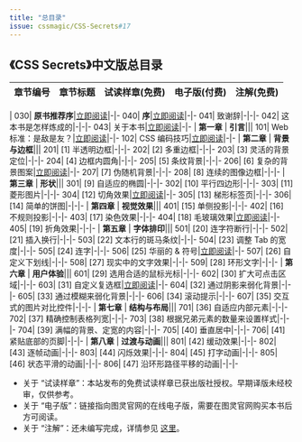 ```yaml
---
title: "总目录"
issue: cssmagic/CSS-Secrets#17
---
```


## 《CSS Secrets》中文版总目录

章节编号 | 章节标题 | 试读样章(免费) | 电子版(付费) | 注解(免费)
:---:|---|:---:|:---:|:---:
|
030| **原书推荐序**|[立即阅读](https://github.com/cssmagic/CSS-Secrets/issues/9)|-|-
040| **序**|[立即阅读](https://github.com/cssmagic/CSS-Secrets/issues/5)|-|-
041| 致谢辞|-|-|-
042| 这本书是怎样炼成的|-|-|-
043| 关于本书|[立即阅读](https://github.com/cssmagic/CSS-Secrets/issues/15)|-|-
|
**第一章** | **引言**|||
101| Web 标准：是敌是友？|[立即阅读](https://github.com/cssmagic/CSS-Secrets/issues/7)|-|-
102| CSS 编码技巧|[立即阅读](https://github.com/cssmagic/CSS-Secrets/issues/8)|-|-
|
**第二章** | **背景与边框**|||
201| [1] 半透明边框|-|-|-
202| [2] 多重边框|-|-|-
203| [3] 灵活的背景定位|-|-|-
204| [4] 边框内圆角|-|-|-
205| [5] 条纹背景|-|-|-
206| [6] 复杂的背景图案|[立即阅读](https://github.com/cssmagic/CSS-Secrets/issues/10)|-|-
207| [7] 伪随机背景|-|-|-
208| [8] 连续的图像边框|-|-|-
|
**第三章** | **形状**|||
301| [9] 自适应的椭圆|-|-|-
302| [10] 平行四边形|-|-|-
303| [11] 菱形图片|-|-|-
304| [12] 切角效果|[立即阅读](https://github.com/cssmagic/CSS-Secrets/issues/11)|-|-
305| [13] 梯形标签页|-|-|-
306| [14] 简单的饼图|-|-|-
|
**第四章** | **视觉效果**|||
401| [15] 单侧投影|-|-|-
402| [16] 不规则投影|-|-|-
403| [17] 染色效果|-|-|-
404| [18] 毛玻璃效果|[立即阅读](https://github.com/cssmagic/CSS-Secrets/issues/12)|-|-
405| [19] 折角效果|-|-|-
|
**第五章** | **字体排印**|||
501| [20] 连字符断行|-|-|-
502| [21] 插入换行|-|-|-
503| [22] 文本行的斑马条纹|-|-|-
504| [23] 调整 Tab 的宽度|-|-|-
505| [24] 连字|-|-|-
506| [25] 华丽的 & 符号|[立即阅读](https://github.com/cssmagic/CSS-Secrets/issues/13)|-|-
507| [26] 自定义下划线|-|-|-
508| [27] 现实中的文字效果|-|-|-
509| [28] 环形文字|-|-|-
|
**第六章** | **用户体验**|||
601| [29] 选用合适的鼠标光标|-|-|-
602| [30] 扩大可点击区域|-|-|-
603| [31] 自定义复选框|[立即阅读](https://github.com/cssmagic/CSS-Secrets/issues/14)|-|-
604| [32] 通过阴影来弱化背景|-|-|-
605| [33] 通过模糊来弱化背景|-|-|-
606| [34] 滚动提示|-|-|-
607| [35] 交互式的图片对比控件|-|-|-
|
**第七章** | **结构与布局**|||
701| [36] 自适应内部元素|-|-|-
702| [37] 精确控制表格列宽|-|-|-
703| [38] 根据兄弟元素的数量来设置样式|-|-|-
704| [39] 满幅的背景、定宽的内容|-|-|-
705| [40] 垂直居中|-|-|-
706| [41] 紧贴底部的页脚|-|-|-
|
**第八章** | **过渡与动画**|||
801| [42] 缓动效果|-|-|-
802| [43] 逐帧动画|-|-|-
803| [44] 闪烁效果|-|-|-
804| [45] 打字动画|-|-|-
805| [46] 状态平滑的动画|-|-|-
806| [47] 沿环形路径平移的动画|-|-|-

* 关于 “试读样章”：本站发布的免费试读样章已获出版社授权。早期译版未经校审，仅供参考。
* 关于 “电子版”：链接指向图灵官网的在线电子版，需要在图灵官网购买本书后方可阅读。
* 关于 “注解”：还未编写完成，详情参见 [这里](https://github.com/cssmagic/CSS-Secrets/tree/master/notes)。
